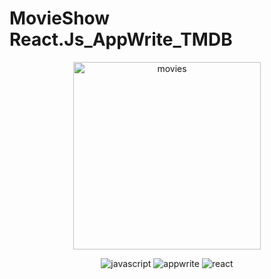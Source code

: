 # MovieShow React.Js_AppWrite_TMDB
<p align="center">
  <img src="https://github.com/user-attachments/assets/2f7568d6-c32d-490b-bf56-fe5c57815d46"height="300" alt="movies"/>
</p>
  <div align="center">
      <img src="https://img.shields.io/badge/-JavaScript-black?style=for-the-badge&logoColor=white&logo=javascript&color=F7DF1E" alt="javascript" />
    <img src="https://img.shields.io/badge/-Appwrite-black?style=for-the-badge&logoColor=white&logo=appwrite&color=FD366E" alt="appwrite" /> 
  <img src="https://img.shields.io/badge/-React-black?style=for-the-badge&logoColor=white&logo=react&color=61DAFB" alt="react" />
  </div>

